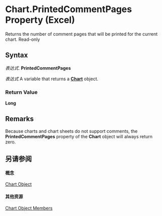 
# Chart.PrintedCommentPages Property (Excel)

Returns the number of comment pages that will be printed for the current chart. Read-only


## Syntax

 _表达式_. **PrintedCommentPages**

 _表达式_ A variable that returns a **[Chart](179c32ce-49bd-6f36-ea12-89fb5443f3ea.md)** object.


### Return Value

 **Long**


## Remarks

Because charts and chart sheets do not support comments, the  **PrintedCommentPages** property of the **Chart** object will always return zero.


## 另请参阅


#### 概念


[Chart Object](179c32ce-49bd-6f36-ea12-89fb5443f3ea.md)
#### 其他资源


[Chart Object Members](http://msdn.microsoft.com/library/a3f8ac44-02d6-6f3f-b5e0-23f4bd5d6baf%28Office.15%29.aspx)